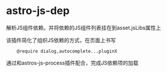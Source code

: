 # astro-js-dep

解析JS组件依赖。并将依赖的JS组件列表挂在到asset.jsLibs属性上

该插件简化了组织JS依赖的方式，在页面上书写

```
    @require dialog,autocomplete...pluginX
```

通过和astros-js-process插件配合，完成JS依赖项的加载